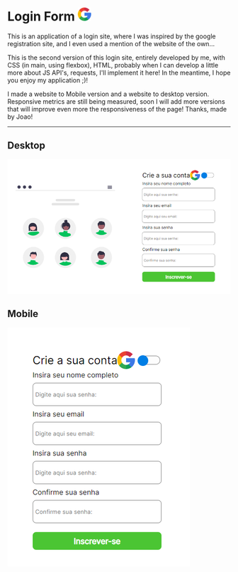 # Login Form <img height="30px" src="./assets/icons/google.png">

This is an application of a login site, where I was inspired by the google registration site, and I even used a mention of the website of the own...

This is the second version of this login site, entirely developed by me, with CSS (in main, using flexbox), HTML, probably when I can develop a little more about JS API's, requests, I'll implement it here! In the meantime, I hope you enjoy my application ;)!

I made a website to Mobile version and a website to desktop version. Responsive metrics are still being measured, soon I will add more versions that will improve even more the responsiveness of the page!
Thanks, made by Joao!

---
## Desktop
<img style="margin: 0 auto;" src="./assets/print/printDesk.png">

## Mobile
<img style="margin: 0 auto;" src="./assets/print/printMobile.png#vitrinedev">
